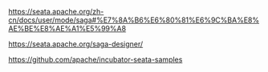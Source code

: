 https://seata.apache.org/zh-cn/docs/user/mode/saga#%E7%8A%B6%E6%80%81%E6%9C%BA%E8%AE%BE%E8%AE%A1%E5%99%A8

https://seata.apache.org/saga-designer/

https://github.com/apache/incubator-seata-samples